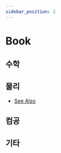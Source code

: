 ```yaml
---
sidebar_position: 2
---
```

# Book
## 수학
<WidthSection width="240px"> 
    <Card title="대학수학" text=""/>
    <Card title="선형대수학" text=""/>
    <Card title="미분방정식" text=""/>
</WidthSection>

## 물리
* [See Also](https://m.blog.naver.com/PostList.naver?blogId=dngjs154)
<WidthSection width="240px"> 
    <Card title="일반물리학" text=""/>
    <Card title="일반역학" text=""/>
    <Card title="현대물리학" text=""/>
    <Card title="수리물리학" text=""/>
    <Card title="양자역학" text=""/>
    <Card title="고체물리학" text=""/>
    <Card title="열&통계 물리학" text=""/>
    <Card title="전자기학" to="book/electrodynamics" text="그리피스 기초전자기학 4판"/>
    <Card title="전자물리학" text=""/>
    <Card title="광학" text=""/>
</WidthSection>

## 컴공
<WidthSection width="240px"> 
    <Card title="이산수학" text=""/>
    <Card title="컴퓨터공학개론" text=""/>
    <Card title="자료구조" text=""/>
    <Card title="데이터베이스" text=""/>
    <Card title="컴퓨터 구조" text=""/>
    <Card title="운영체제" text=""/>
    <Card title="시스템 프로그래밍" text=""/>
    <Card title="컴퓨터 네트워크" text=""/>
    <Card title="Linux 시스템" text=""/>
    <Card title="데이터 프로그래밍" text="Python을 이용한AI"/>
</WidthSection>


## 기타
<WidthSection width="240px"> 
    <Card title="영어" to="book/eng" text="영어 관련"/>
</WidthSection>
